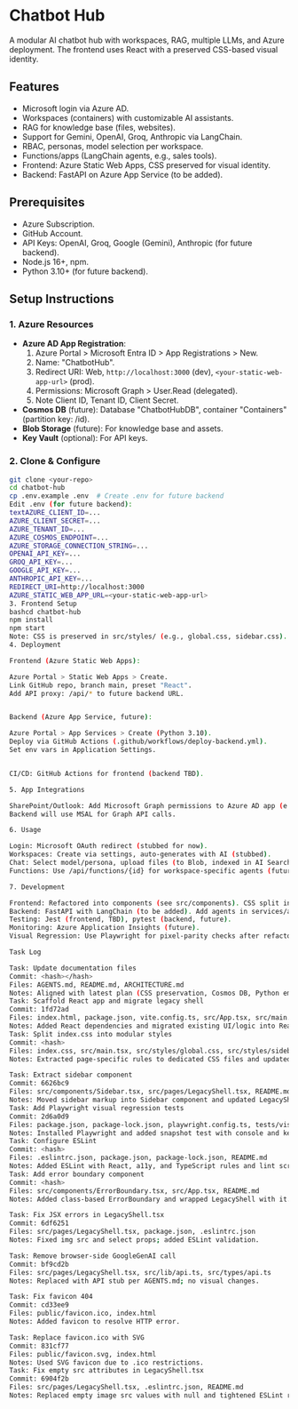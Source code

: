 # Chatbot Hub

A modular AI chatbot hub with workspaces, RAG, multiple LLMs, and Azure deployment. The frontend uses React with a preserved CSS-based visual identity.

## Features
- Microsoft login via Azure AD.
- Workspaces (containers) with customizable AI assistants.
- RAG for knowledge base (files, websites).
- Support for Gemini, OpenAI, Groq, Anthropic via LangChain.
- RBAC, personas, model selection per workspace.
- Functions/apps (LangChain agents, e.g., sales tools).
- Frontend: Azure Static Web Apps, CSS preserved for visual identity.
- Backend: FastAPI on Azure App Service (to be added).

## Prerequisites
- Azure Subscription.
- GitHub Account.
- API Keys: OpenAI, Groq, Google (Gemini), Anthropic (for future backend).
- Node.js 16+, npm.
- Python 3.10+ (for future backend).

## Setup Instructions

### 1. Azure Resources
- **Azure AD App Registration**:
  1. Azure Portal > Microsoft Entra ID > App Registrations > New.
  2. Name: "ChatbotHub".
  3. Redirect URI: Web, `http://localhost:3000` (dev), `<your-static-web-app-url>` (prod).
  4. Permissions: Microsoft Graph > User.Read (delegated).
  5. Note Client ID, Tenant ID, Client Secret.
- **Cosmos DB** (future): Database "ChatbotHubDB", container "Containers" (partition key: /id).
- **Blob Storage** (future): For knowledge base and assets.
- **Key Vault** (optional): For API keys.

### 2. Clone & Configure
```bash
git clone <your-repo>
cd chatbot-hub
cp .env.example .env  # Create .env for future backend
Edit .env (for future backend):
textAZURE_CLIENT_ID=...
AZURE_CLIENT_SECRET=...
AZURE_TENANT_ID=...
AZURE_COSMOS_ENDPOINT=...
AZURE_STORAGE_CONNECTION_STRING=...
OPENAI_API_KEY=...
GROQ_API_KEY=...
GOOGLE_API_KEY=...
ANTHROPIC_API_KEY=...
REDIRECT_URI=http://localhost:3000
AZURE_STATIC_WEB_APP_URL=<your-static-web-app-url>
3. Frontend Setup
bashcd chatbot-hub
npm install
npm start
Note: CSS is preserved in src/styles/ (e.g., global.css, sidebar.css). Do not modify style rules to maintain visual identity.
4. Deployment

Frontend (Azure Static Web Apps):

Azure Portal > Static Web Apps > Create.
Link GitHub repo, branch main, preset "React".
Add API proxy: /api/* to future backend URL.


Backend (Azure App Service, future):

Azure Portal > App Services > Create (Python 3.10).
Deploy via GitHub Actions (.github/workflows/deploy-backend.yml).
Set env vars in Application Settings.


CI/CD: GitHub Actions for frontend (backend TBD).

5. App Integrations

SharePoint/Outlook: Add Microsoft Graph permissions to Azure AD app (e.g., Files.ReadWrite) for future backend.
Backend will use MSAL for Graph API calls.

6. Usage

Login: Microsoft OAuth redirect (stubbed for now).
Workspaces: Create via settings, auto-generates with AI (stubbed).
Chat: Select model/persona, upload files (to Blob, indexed in AI Search, stubbed).
Functions: Use /api/functions/{id} for workspace-specific agents (future).

7. Development

Frontend: Refactored into components (see src/components). CSS split into styles/ but unchanged for identity.
Backend: FastAPI with LangChain (to be added). Add agents in services/agents.py.
Testing: Jest (frontend, TBD), pytest (backend, future).
Monitoring: Azure Application Insights (future).
Visual Regression: Use Playwright for pixel-parity checks after refactors.

Task Log

Task: Update documentation files
Commit: <hash></hash>
Files: AGENTS.md, README.md, ARCHITECTURE.md
Notes: Aligned with latest plan (CSS preservation, Cosmos DB, Python embeddings).
Task: Scaffold React app and migrate legacy shell
Commit: 1fd72ad
Files: index.html, package.json, vite.config.ts, src/App.tsx, src/main.tsx, src/pages/LegacyShell.tsx
Notes: Added React dependencies and migrated existing UI/logic into React components.
Task: Split index.css into modular styles
Commit: <hash>
Files: index.css, src/main.tsx, src/styles/global.css, src/styles/sidebar.css, src/styles/chat.css, src/styles/hub.css, src/styles/settings.css, src/styles/modal.css
Notes: Extracted page-specific rules to dedicated CSS files and updated imports.

Task: Extract sidebar component
Commit: 6626bc9
Files: src/components/Sidebar.tsx, src/pages/LegacyShell.tsx, README.md
Notes: Moved sidebar markup into Sidebar component and updated LegacyShell.
Task: Add Playwright visual regression tests
Commit: 2d6a0d9
Files: package.json, package-lock.json, playwright.config.ts, tests/visual.test.ts
Notes: Installed Playwright and added snapshot test with console and keyboard checks.
Task: Configure ESLint
Commit: <hash>
Files: .eslintrc.json, package.json, package-lock.json, README.md
Notes: Added ESLint with React, a11y, and TypeScript rules and lint script.
Task: Add error boundary component
Commit: <hash>
Files: src/components/ErrorBoundary.tsx, src/App.tsx, README.md
Notes: Added class-based ErrorBoundary and wrapped LegacyShell with it.

Task: Fix JSX errors in LegacyShell.tsx
Commit: 6df6251
Files: src/pages/LegacyShell.tsx, package.json, .eslintrc.json
Notes: Fixed img src and select props; added ESLint validation.

Task: Remove browser-side GoogleGenAI call
Commit: bf9cd2b
Files: src/pages/LegacyShell.tsx, src/lib/api.ts, src/types/api.ts
Notes: Replaced with API stub per AGENTS.md; no visual changes.

Task: Fix favicon 404
Commit: cd33ee9
Files: public/favicon.ico, index.html
Notes: Added favicon to resolve HTTP error.

Task: Replace favicon.ico with SVG
Commit: 831cf77
Files: public/favicon.svg, index.html
Notes: Used SVG favicon due to .ico restrictions.
Task: Fix empty src attributes in LegacyShell.tsx
Commit: 6904f2b
Files: src/pages/LegacyShell.tsx, .eslintrc.json, README.md
Notes: Replaced empty image src values with null and tightened ESLint rules.
